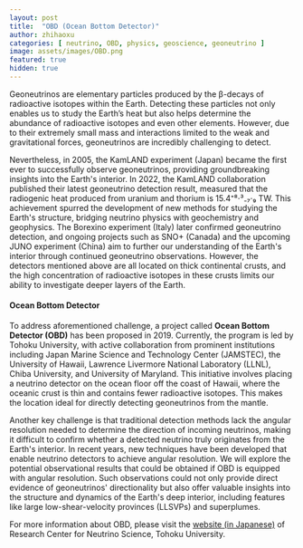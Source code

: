 ```yaml
---
layout: post
title:  "OBD (Ocean Bottom Detector)"
author: zhihaoxu
categories: [ neutrino, OBD, physics, geoscience, geoneutrino ]
image: assets/images/OBD.png
featured: true
hidden: true
---
```


Geoneutrinos are elementary particles produced by the β-decays of radioactive isotopes within the Earth.
Detecting these particles not only enables us to study the Earth’s heat but also helps determine the abundance of radioactive isotopes and even other elements.
However, due to their extremely small mass and interactions limited to the weak and gravitational forces, geoneutrinos are incredibly challenging to detect.

Nevertheless, in 2005, the KamLAND experiment (Japan) became the first ever to successfully observe geoneutrinos, providing groundbreaking insights into the Earth's interior. In 2022, the KamLAND collaboration published their latest geoneutrino detection result, measured that the radiogenic heat produced from uranium and thorium is 15.4⁺⁸⋅³₋₇⋅₉ TW.
This achievement spurred the development of new methods for studying the Earth's structure, bridging neutrino physics with geochemistry and geophysics.
The Borexino experiment (Italy) later confirmed geoneutrino detection, and ongoing projects such as SNO+ (Canada) and the upcoming JUNO experiment (China) aim to further our understanding of the Earth's interior through continued geoneutrino observations.
However, the detectors mentioned above are all located on thick continental crusts, and the high concentration of radioactive isotopes in these crusts limits our ability to investigate deeper layers of the Earth.



<h4>Ocean Bottom Detector</h4>

To address aforementioned challenge, a project called **Ocean Bottom Detector (OBD)** has been proposed in 2019.
Currently, the program is led by Tohoku University, with active collaboration from prominent institutions including Japan Marine Science and Technology Center (JAMSTEC), the University of Hawaii, Lawrence Livermore National Laboratory (LLNL), Chiba University, and University of Maryland.
This initiative involves placing a neutrino detector on the ocean floor off the coast of Hawaii, where the oceanic crust is thin and contains fewer radioactive isotopes.
This makes the location ideal for directly detecting geoneutrinos from the mantle.

Another key challenge is that traditional detection methods lack the angular resolution needed to determine the direction of incoming neutrinos, making it difficult to confirm whether a detected neutrino truly originates from the Earth's interior.
In recent years, new techniques have been developed that enable neutrino detectors to achieve angular resolution. We will explore the potential observational results that could be obtained if OBD is equipped with angular resolution.
Such observations could not only provide direct evidence of geoneutrinos' directionality but also offer valuable insights into the structure and dynamics of the Earth's deep interior, including features like large low-shear-velocity provinces (LLSVPs) and superplumes.

For more information about OBD, please visit the [website (in Japanese)](https://www.awa.tohoku.ac.jp/rcns/Research_profiles/res_introduction_watanabe.html) of Research Center for Neutrino Science, Tohoku University.
